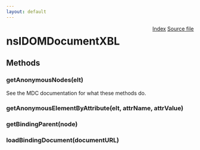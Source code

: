 ```yaml
---
layout: default
---
```

<div class='links' style='float:right'><a href="../index.html">Index</a>
<a href="http://dxr.mozilla.org/mozilla-central/source/dom/interfaces/xbl/nsIDOMDocumentXBL.idl">Source file</a>
</div>

# nsIDOMDocumentXBL #

## Methods ##

### getAnonymousNodes(elt) ###
  
See the MDC documentation for what these methods do.  
  

### getAnonymousElementByAttribute(elt, attrName, attrValue) ###

### getBindingParent(node) ###

### loadBindingDocument(documentURL) ###
